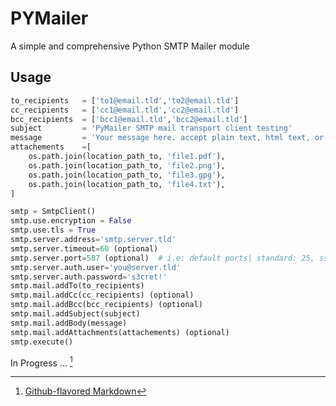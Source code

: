 # PYMailer

A simple and comprehensive Python SMTP Mailer module

## Usage

```python
to_recipients   = ['to1@email.tld','to2@email.tld']
cc_recipients   = ['cc1@email.tld','cc2@email.tld']
bcc_recipients  = ['bcc1@email.tld','bcc2@email.tld']
subject         = 'PyMailer SMTP mail transport client testing'
message         = 'Your message here. accept plain text, html text, or file path'
attachements    =[
    os.path.join(location_path_to, 'file1.pdf'),
    os.path.join(location_path_to, 'file2.png'),
    os.path.join(location_path_to, 'file3.gpg'),
    os.path.join(location_path_to, 'file4.txt'),
]

smtp = SmtpClient()
smtp.use.encryption = False
smtp.use.tls = True
smtp.server.address='smtp.server.tld'
smtp.server.timeout=60 (optional)
smtp.server.port=587 (optional)  # i.e: default ports| standard: 25, ssl: 465, tls: 587
smtp.server.auth.user='you@server.tld'
smtp.server.auth.password='s3cret!'
smtp.mail.addTo(to_recipients)
smtp.mail.addCc(cc_recipients) (optional)
smtp.mail.addBcc(bcc_recipients) (optional)
smtp.mail.addSubject(subject)
smtp.mail.addBody(message)
smtp.mail.addAttachments(attachements) (optional)
smtp.execute()
```

In Progress ... [^1]

[^1]: [Github-flavored Markdown](https://guides.github.com/features/mastering-markdown/)
